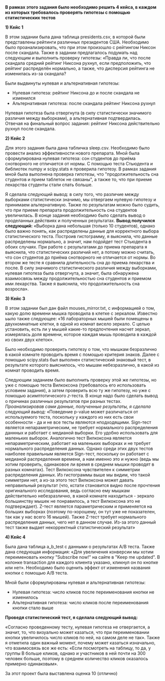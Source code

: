 **В рамках этого  задания было необходимо решить 4 кейса, в каждом из которых требовалось проверять гипотезы с помощью статистических тестов**

**1) Кейс 1**

В этом задании была дана таблица presidents.csv, в которой были представлены рейтинги различных президентов США. Необходимо было проанализировать, что при этом произошло с рейтингом Никсон после скандала. 
Также в задании предлагалось подумать над следующим и выполнить проверку гипотезы: «Правда ли, что после скандала средний рейтинг Никсона рухнул, если предположить, что рейтинг распределён нормально, а также, что дисперсия рейтинга не изменилась из-за скандала? 

Были выдвинуты нулевая и альтернативная гипотезы:
-	Нулевая гипотеза: рейтинг Никсона до и после скандала не изменился
-	Альтернативная гипотеза: после скандала рейтинг Никсона рухнул
 
Нулевая гипотеза была отвергнута (в силу статистически значимого различия между выборками), а альтернативная подтвердилась. Отвечая на финальный вопрос задания: рейтинг Никсона действительно рухнул после скандала.

**2) Кейс 2**

Для этого задания была дана табличка sleep.csv. Необходимо было провести анализ эффективности нового препарата.
Мной была сформулирована нулевая гипотеза: сон студентов до приёма снотворного не отличается от нормы. С помощью теста Стьюдента и библиотек numpy и scipy.stats я проверила гипотезу. В рамках задания мной была выполнена проверка гипотезы, что "продолжительность сна студентов и прием таблеток не связаны", а также то, что при приеме лекарства студенты стали спать больше.

Я сделала следующий вывод: в силу того, что различие между выборками статистически значимо, мы отвергаем нулевую гипотезу и принимаем альтернативную. Также по результатам можно было судить, что при приеме препарата продолжительность сна студентов увеличилась.
В конце задания необходимо было сделать вывод о проделанных действиях и полученных результатах. 
**Вывод получился следующий:** «Выборка дана небольшая (только 10 студентов), однако было важно понять, как распределены данные для корректного выбора статистического теста. Построив гистограмму, я выяснила, что данные распределены нормально, а значит, нам подойдет тест Стьюдента в обоих случаях. При работе с результатами до приема препарата я выяснила, что статистических различий нет, а потому можно считать, что сон студентов до приёма снотворного не отличается от нормы. Во втором же тесте я сравнила длительность сна до приема лекарства и после. В силу значимого статистического различия между выборками, нулевая гипотеза была отвергнута, а значит, была обнаружена взаимосвязь между продолжительностью сна студентов и приемом ими лекарства. Также я выяснила, что продолжительность сна возросла».


**3) Кейс 3**

В этом задании был дан файл mouses_mirror.txt, с информацией о том, какую долю времени мышка проводила в клетке с зеркалом. Известно ьыло также следующее: «16 лабораторных мышей были помещены в двухкомнатные клетки, в одной из комнат висело зеркало. С целью установить, есть ли у мышей какие-то предпочтения насчет зеркал, измерялась доля времени, которое каждая мышь проводила в каждой из своих двух клеток». 
 
Было необходимо проверить гипотезу о том, что мышкам безразлично в какой комнате проводить время с помощью критерия знаков. Далее с помощью scipy.stats был выполнен статистический знаковый тест,  в результате которого выяснилось, что мышам небезразлично, в какой из комнат проводить время.

Следующим заданием было выполнить проверку этой же гипотезы, но уже с помощью теста Вилкоксона  (требовалось его использовать условием задания), а затем проверить всю ту же гипотезу, но уже с помощью асимптотического 𝑧-теста. В конце надо было сделать вывод о причинах различных результатов при разных тестах.
*Проанализировав сами данные, полученные результаты, я сделала следующий вывод:* «Поведение p-value может различаться от используемого теста, поскольку у каждого из них есть свои особенности - да и не все тесты являются нподходящими. 
Sign-тест является непараметрическим, не требует нормального распределения даннных и работает с медианой выборки. Его удобно использовать для маленьких выборок. Аналогично тест Вилкоксона является непараметрическим, работает на маленьких выборках и не требует нормального распределения данных. Однако среди этих двух тестов наиболее правильным является Sign-тест, поскольку он работает с медианой распределения времени, а нам именно это и нужно (ведь мы хотим проверить, одинаковое ли время в среднем мышки проводят в разных комнатах). 
Тест Вилкоксона чувствителен к симметрии распределения данных. Из гистограммы выше мы видим, что такой симметрии нет, а из-за этого тест Вилкоксона может давать неправильный результат (что, кстати становится видно после прочтения оригинального исследования, ведь согласно ему мышкам действительно небезразлично, в какой комнате находиться - зеркало большинству мышек не понравилось, а тест Вилкоксона это не подтверждает).
Z-тест является параметрическим и применяется на больших выборках (поэтому по-хорошему, он тут уже не показателен, так как у нас всего 16 мышей). Также Z-тест требует нормального распределения данных, чего нет в данном случае. Из-за этого данный тест также выдает некорректный статистический результат»


**4) Кейс 4**

Была дана таблица a_b_test с данными о результатах А/В теста. Также дана следующая информация: «Для увеличения конверсии мы хотим переименовать кнопку "Subscribe now!" на сайте в "Keep me updated".
В колонке transaction для каждого клиента указано, кликнул он по кнопке или нет». 
Необходимо было оценить эффект от изменения названия кнопки с помощью А/В теста.

 Мной были сформулированы нулевая и альтернативная гипотезы:
-	Нулевая гипотеза: число кликов после переименования кнопки не изменилось
-	Альтернативная гипотеза: число кликов после переименования кнопки стало выше

**Проведя статистический тест, я сделала следующий вывод:**

«Согласно проведенному тесту, нулевая гипотеза не отвергается, а значит, то, что визуально может казаться, что при переименовании кнопки увеличилось число кликов по ней, на самом деле не так». Также я отметила один важный момент, почему может казаться изначально, что взаимосвязь все же есть: «Если посмотреть на таблицу, то да, у группы В больше кликов, однако и участников в ней почти на 300 человек больше, поэтому в среднем количество кликов оказалось примерно одинаковым».

За этот проект была выставлена оценка 10 (отлично)

